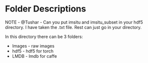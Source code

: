 # Folder Descriptions

NOTE - @Tushar - Can you put imsitu and imsitu_subset in your hdf5 directory. I have taken the .txt file. Rest can just go in your directory. 

In this directory there can be 3 folders:
* Images - raw images
* hdf5 - hdf5 for torch
* LMDB - lmdb for caffe


